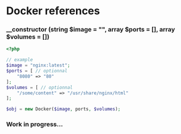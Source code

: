 # Docker references

### __constructor (string $image = "", array $ports = [], array $volumes = [])
```php
<?php

// example
$image = "nginx:latest";
$ports = [ // optionnal
    "8080" => "80"
];
$volumes = [ // optionnal
    "/some/content" => "/usr/share/nginx/html"
];

$obj = new Docker($image, ports, $volumes);
```

### Work in progress...
